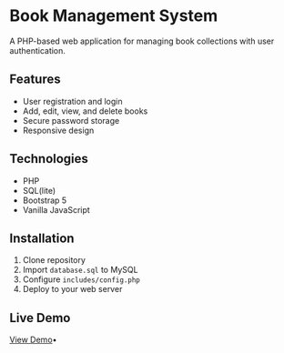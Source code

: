# Book Management System

A PHP-based web application for managing book collections with user authentication.

## Features
- User registration and login
- Add, edit, view, and delete books
- Secure password storage
- Responsive design

## Technologies
- PHP
- SQL(lite)
- Bootstrap 5
- Vanilla JavaScript

## Installation
1. Clone repository
2. Import `database.sql` to MySQL
3. Configure `includes/config.php`
4. Deploy to your web server

## Live Demo
[View Demo](http://localhost/book-management-system/auth/login.php)•
